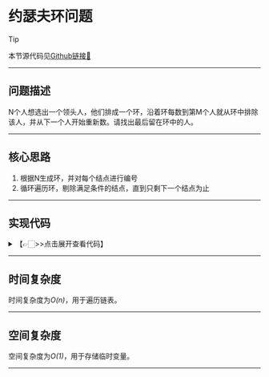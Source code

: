 # 约瑟夫环问题

> [!Tip]
> 
> 本节源代码见[Github链接🔗](https://github.com/MaxSolider/leetcode-algorithm/blob/main/structure/src/main/java/org/example/linkedlist/exercises/GetJosephusPosition.java)

---

## 问题描述
N个人想选出一个领头人，他们排成一个环，沿着环每数到第M个人就从环中排除该人，并从下一个人开始重新数。请找出最后留在环中的人。

---

## 核心思路
1. 根据N生成环，并对每个结点进行编号
2. 循环遍历环，剔除满足条件的结点，直到只剩下一个结点为止

---

## 实现代码
<details> 
	<summary>【👉🏻>>点击展开查看代码】</summary> 
	<pre>
		<code>
/**  
 * 找到约瑟夫环结点  
 *  
 * @param n 共n个人  
 * @param m 需要排除第m个结点  
 * @return 最后剩下的结点  
 */  
private static NormalListNode getJosephusPosition(int n, int m) {  
    if (n < 1) {  
        return null;  
    }  
    // 生成循环链表  
    NormalListNode head = new NormalListNode(1);  
    NormalListNode cur = head;  
    for (int i = 1; i < n; i++) {  
        cur.setNext(new NormalListNode(i + 1));  
        cur = cur.getNext();  
    }  
    cur.setNext(head);  
    // 获取约瑟夫环节点  
    return getJosephusPosition(head, m);  
}  
  
/**  
 * 找到约瑟夫环结点  
 *  
 * @param headNode 头结点  
 * @param m        需要排除第m个结点  
 * @return 最后剩下的结点  
 */  
private static NormalListNode getJosephusPosition(NormalListNode headNode, int m) {  
    if (headNode == null || headNode.getNext() == headNode) {  
        return headNode;  
    }  
    NormalListNode cur = headNode;  
    NormalListNode previous = null;  
    while (cur.getNext() != cur) {  
        int count = m;  
        while (--count > 0) {  
            previous = cur;  
            cur = cur.getNext();  
        }  
        previous.setNext(cur.getNext());  
        cur = cur.getNext();  
    }  
    return cur;  
}
		</code>
	</pre>
</details>

---

## 时间复杂度
时间复杂度为*O(n)*，用于遍历链表。

---

## 空间复杂度
空间复杂度为*O(1)*，用于存储临时变量。

---